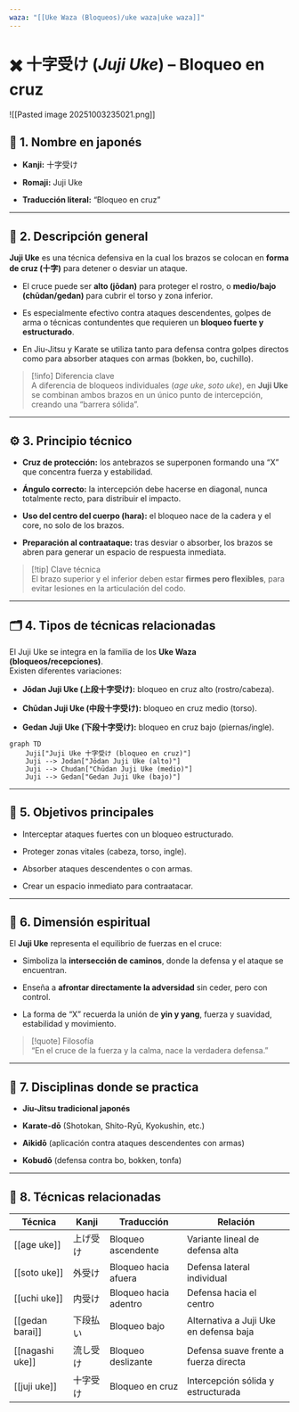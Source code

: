 ```yaml
---
waza: "[[Uke Waza (Bloqueos)/uke waza|uke waza]]"
---
```

# ✖️ 十字受け (_Juji Uke_) – Bloqueo en cruz

![[Pasted image 20251003235021.png]]

## 🧾 1. Nombre en japonés

- **Kanji:** 十字受け
    
- **Romaji:** Juji Uke
    
- **Traducción literal:** “Bloqueo en cruz”
    

---

## 📖 2. Descripción general

**Juji Uke** es una técnica defensiva en la cual los brazos se colocan en **forma de cruz (十字)** para detener o desviar un ataque.

- El cruce puede ser **alto (jōdan)** para proteger el rostro, o **medio/bajo (chūdan/gedan)** para cubrir el torso y zona inferior.
    
- Es especialmente efectivo contra ataques descendentes, golpes de arma o técnicas contundentes que requieren un **bloqueo fuerte y estructurado**.
    
- En Jiu-Jitsu y Karate se utiliza tanto para defensa contra golpes directos como para absorber ataques con armas (bokken, bo, cuchillo).
    

> [!info] Diferencia clave  
> A diferencia de bloqueos individuales (_age uke_, _soto uke_), en **Juji Uke** se combinan ambos brazos en un único punto de intercepción, creando una “barrera sólida”.

---

## ⚙️ 3. Principio técnico

- **Cruz de protección:** los antebrazos se superponen formando una “X” que concentra fuerza y estabilidad.
    
- **Ángulo correcto:** la intercepción debe hacerse en diagonal, nunca totalmente recto, para distribuir el impacto.
    
- **Uso del centro del cuerpo (hara):** el bloqueo nace de la cadera y el core, no solo de los brazos.
    
- **Preparación al contraataque:** tras desviar o absorber, los brazos se abren para generar un espacio de respuesta inmediata.
    

> [!tip] Clave técnica  
> El brazo superior y el inferior deben estar **firmes pero flexibles**, para evitar lesiones en la articulación del codo.

---

## 🗂️ 4. Tipos de técnicas relacionadas

El Juji Uke se integra en la familia de los **Uke Waza (bloqueos/recepciones)**.  
Existen diferentes variaciones:

- **Jōdan Juji Uke (上段十字受け):** bloqueo en cruz alto (rostro/cabeza).
    
- **Chūdan Juji Uke (中段十字受け):** bloqueo en cruz medio (torso).
    
- **Gedan Juji Uke (下段十字受け):** bloqueo en cruz bajo (piernas/ingle).
    

```mermaid
graph TD
    Juji["Juji Uke 十字受け (bloqueo en cruz)"]
    Juji --> Jodan["Jōdan Juji Uke (alto)"]
    Juji --> Chudan["Chūdan Juji Uke (medio)"]
    Juji --> Gedan["Gedan Juji Uke (bajo)"]
```

---

## 🎯 5. Objetivos principales

- Interceptar ataques fuertes con un bloqueo estructurado.
    
- Proteger zonas vitales (cabeza, torso, ingle).
    
- Absorber ataques descendentes o con armas.
    
- Crear un espacio inmediato para contraatacar.
    

---

## 🧘 6. Dimensión espiritual

El **Juji Uke** representa el equilibrio de fuerzas en el cruce:

- Simboliza la **intersección de caminos**, donde la defensa y el ataque se encuentran.
    
- Enseña a **afrontar directamente la adversidad** sin ceder, pero con control.
    
- La forma de “X” recuerda la unión de **yin y yang**, fuerza y suavidad, estabilidad y movimiento.
    

> [!quote] Filosofía  
> “En el cruce de la fuerza y la calma, nace la verdadera defensa.”

---

## 🥋 7. Disciplinas donde se practica

- **Jiu-Jitsu tradicional japonés**
    
- **Karate-dō** (Shotokan, Shito-Ryū, Kyokushin, etc.)
    
- **Aikidō** (aplicación contra ataques descendentes con armas)
    
- **Kobudō** (defensa contra bo, bokken, tonfa)
    

---

## 🔗 8. Técnicas relacionadas

|Técnica|Kanji|Traducción|Relación|
|---|---|---|---|
|[[age uke]]|上げ受け|Bloqueo ascendente|Variante lineal de defensa alta|
|[[soto uke]]|外受け|Bloqueo hacia afuera|Defensa lateral individual|
|[[uchi uke]]|内受け|Bloqueo hacia adentro|Defensa hacia el centro|
|[[gedan barai]]|下段払い|Bloqueo bajo|Alternativa a Juji Uke en defensa baja|
|[[nagashi uke]]|流し受け|Bloqueo deslizante|Defensa suave frente a fuerza directa|
|[[juji uke]]|十字受け|Bloqueo en cruz|Intercepción sólida y estructurada|
